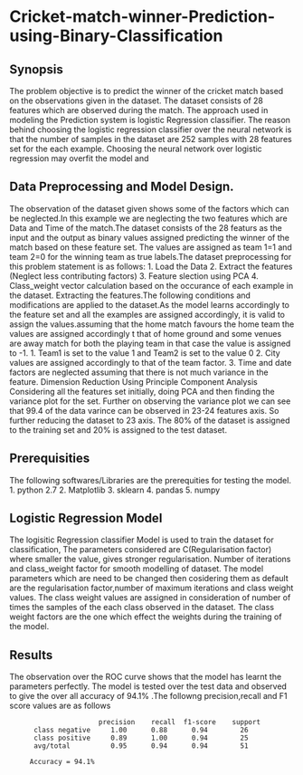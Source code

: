 # Cricket-match-winner-Prediction-using-Binary-Classification

## Synopsis
The problem objective is to predict the winner of the cricket match based on the observations given in the dataset. The dataset consists of 28 features which are observed during the match. The approach used in modeling the Prediction system is logistic Regression classifier. The reason behind choosing the logistic regression classifier over the neural network is that the number of samples in the dataset are 252 samples with 28 features set for the each example. Choosing the neural network over logistic regression may overfit the model and 


## Data Preprocessing and Model Design.
The observation of the dataset given shows some of the factors which can be neglected.In this example we are neglecting the two features which are Data and Time of the match.The dataset consists of the 28 featurs as the input and the output as binary values assigned predicting the winner of the match based on these feature set. The values are assigned as team 1=1 and team 2=0 for the winning team as true labels.The dataset preprocessing for this problem statement is as follows:
		1. Load the Data
		2. Extract the features  (Neglect less contributing factors)
		3. Feature slection using PCA
		4. Class_weight vector calculation based on the occurance of each example in the dataset.
Extracting the features.The following conditions and modifications are applied to the dataset.As the model learns accordingly to the feature set and all the examples are assigned accordingly, it is valid to assign the values.assuming that the home match favours the home team the values are assigned accordingly t that of home ground and some venues are away match for both the playing team in that case the value is assigned to -1.
		1. Team1 is set to the value 1 and Team2 is set to the value 0
		2. City values are assigned accordingly to that of the team factor.
		3. Time and date factors are neglected assuming that there is not much variance in the feature. 
Dimension Reduction Using Principle Component Analysis Considering all the features set initially, doing PCA and then finding the variance plot for the set. Further on observing the variance plot we can see that 99.4 of the data varince can be observed in 23-24 features axis. So further reducing the dataset to 23 axis.
The 80% of the dataset is assigned to the training set and 20% is assigned to the test dataset.


## Prerequisities
The following softwares/Libraries are the prerequities for testing the model.
		1. python 2.7
		2. Matplotlib
		3. sklearn
		4. pandas
		5. numpy

## Logistic Regression Model
The logisitic Regression classifier Model is used to train the dataset for classification, The parameters considered are C(Regularisation factor) where smaller the value, gives stronger regularisation. Number of iterations and class_weight factor for smooth modelling of dataset.
The model parameters which are need to be changed then cosidering them as default are the regularisation factor,number of maximum iterations and class weight values.
The class weight values are assigned in consideration of number of times the samples of the each class observed in the dataset. The class weight factors are the one which effect the weights during the training of the model.


## Results
The observation over the ROC curve shows that the model has learnt the parameters perfectly. The model is tested over the test data and observed to give the over all accuracy of 94.1% .The followng precision,recall and F1 score values are as follows 

                          precision    recall  f1-score    support
          class negative     1.00      0.88      0.94        26
          class positive     0.89      1.00      0.94        25
          avg/total          0.95      0.94      0.94        51
         
         Accuracy = 94.1%
